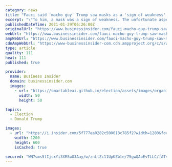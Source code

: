 ```yaml
---
category: news
title: "Fauci said 'macho guy' Trump saw masks as a 'sign of weakness' and many Americans followed his lead"
excerpt: "\"To him, a mask was a sign of weakness. The unfortunate aspect of this is that a lot of people in the country took that on as a mantra,\" Fauci said."
publishedDateTime: 2021-01-29T06:26:00Z
originalUrl: "https://www.businessinsider.com/fauci-macho-guy-trump-saw-masks-a-sign-of-weakness-2021-1"
webUrl: "https://www.businessinsider.com/fauci-macho-guy-trump-saw-masks-a-sign-of-weakness-2021-1"
ampWebUrl: "https://www.businessinsider.com/fauci-macho-guy-trump-saw-masks-a-sign-of-weakness-2021-1?amp"
cdnAmpWebUrl: "https://www-businessinsider-com.cdn.ampproject.org/c/s/www.businessinsider.com/fauci-macho-guy-trump-saw-masks-a-sign-of-weakness-2021-1?amp"
type: article
quality: 111
heat: 111
published: true

provider:
  name: Business Insider
  domain: businessinsider.com
  images:
    - url: "https://smartableai.github.io/election/assets/images/organizations/businessinsider.com-50x50.jpg"
      width: 50
      height: 50

topics:
  - Election
  - Donald Trump

images:
  - url: "https://i.insider.com/5f777ea0282c500018c785f2?width=1200&format=jpeg"
    width: 1200
    height: 600
    isCached: true

secured: "WN7sms5tIjcxYi3XRSwO3Aay/w/znLtZc11UpKZbte/75gwQAoEvTLLC/fATvPUcmsxS0iNBxDxbmniO1rNIsRbrZuJ5qq8A8x7YtCkDfYYqU7sYeGwVuwvs+eC7uJKsnDuL+1Q80gyACAvq9YiMSxAktQYlKZs8guoXCikPxWIZ3/rNa3McJMHk9Tub+Y/cOx3qm7oSMEcxSVG0QA35yG6kVfzQT59ViPbl+PlddqEyySqNl47xGnnAYG3OP/PHxlliKWuY7zoNOqH4UVReY9AIT3+PhqgDr7AHzfrV3MIwlz44u09/Cw7eO1RUtoB/kxN7kQe5pKiaM8FPdj9+FHXwVAhOPbeO91fwU7Dl3aU=;kwqLZE0fedO77XXKiy8G4A=="
---
```


